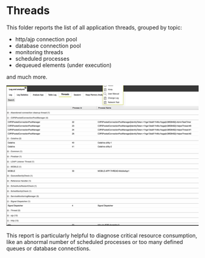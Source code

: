 # Threads

This folder reports the list of all application threads, grouped by topic: 

* http/ajp connection pool
* database connection pool
* monitoring threads
* scheduled processes
* dequeued elements \(under execution\)

and much more.

![](../../.gitbook/assets/schermata-2020-04-17-alle-09.07.30.png)

This report is particularly helpful to diagnose critical resource consumption, like an abnormal number of scheduled processes or too many defined queues or database connections.



